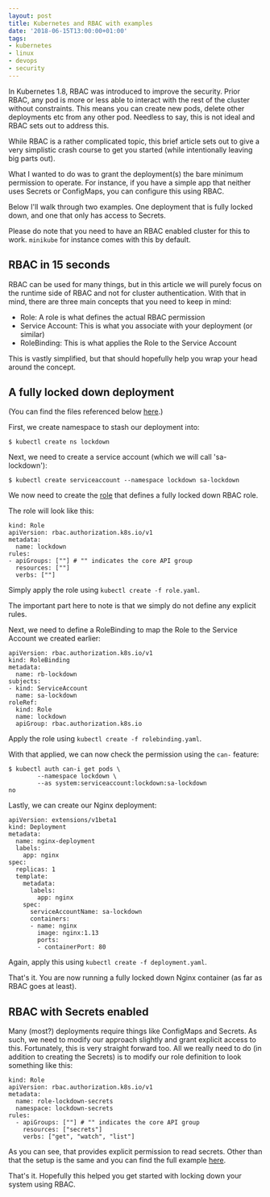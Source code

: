 ```yaml
---
layout: post
title: Kubernetes and RBAC with examples
date: '2018-06-15T13:00:00+01:00'
tags:
- kubernetes
- linux
- devops
- security
---
```


In Kubernetes 1.8, RBAC was introduced to improve the security. Prior RBAC, any pod is more or less able to interact with the rest of the cluster without constraints. This means you can create new pods, delete other deployments etc from any other pod. Needless to say, this is not ideal and RBAC sets out to address this.

While RBAC is a rather complicated topic, this brief article sets out to give a very simplistic crash course to get you started (while intentionally leaving big parts out).

What I wanted to do was to grant the deployment(s) the bare minimum permission to operate. For instance, if you have a simple app that neither uses Secrets or ConfigMaps, you can configure this using RBAC.

Below I'll walk through two examples. One deployment that is fully locked down, and one that only has access to Secrets.

Please do note that you need to have an RBAC enabled cluster for this to work. `minikube` for instance comes with this by default.

## RBAC in 15 seconds

RBAC can be used for many things, but in this article we will purely focus on the runtime side of RBAC and not for cluster authentication. With that in mind, there are three main concepts that you need to keep in mind:

- Role: A role is what defines the actual RBAC permission
- Service Account: This is what you associate with your deployment (or similar)
- RoleBinding: This is what applies the Role to the Service Account

This is vastly simplified, but that should hopefully help you wrap your head around the concept.

## A fully locked down deployment

(You can find the files referenced below [here](https://github.com/vpetersson/rbac-example/tree/master/locked-down-nginx).)

First, we create namespace to stash our deployment into:

```
$ kubectl create ns lockdown
```

Next, we need to create a service account (which we will call 'sa-lockdown'):

```
$ kubectl create serviceaccount --namespace lockdown sa-lockdown
```

We now need to create the [role](https://github.com/vpetersson/rbac-example/blob/master/locked-down-nginx/role.yaml) that defines a fully locked down RBAC role.

The role will look like this:

```
kind: Role
apiVersion: rbac.authorization.k8s.io/v1
metadata:
  name: lockdown
rules:
- apiGroups: [""] # "" indicates the core API group
  resources: [""]
  verbs: [""]
```

Simply apply the role using `kubectl create -f role.yaml`.

The important part here to note is that we simply do not define any explicit rules.

Next, we need to define a RoleBinding to map the Role to the Service Account we created earlier:

```
apiVersion: rbac.authorization.k8s.io/v1
kind: RoleBinding
metadata:
  name: rb-lockdown
subjects:
- kind: ServiceAccount
  name: sa-lockdown
roleRef:
  kind: Role
  name: lockdown
  apiGroup: rbac.authorization.k8s.io
```

Apply the role using `kubectl create -f rolebinding.yaml`.

With that applied, we can now check the permission using the `can-` feature:

```
$ kubectl auth can-i get pods \
        --namespace lockdown \
        --as system:serviceaccount:lockdown:sa-lockdown
no
```

Lastly, we can create our Nginx deployment:

```
apiVersion: extensions/v1beta1
kind: Deployment
metadata:
  name: nginx-deployment
  labels:
    app: nginx
spec:
  replicas: 1
  template:
    metadata:
      labels:
        app: nginx
    spec:
      serviceAccountName: sa-lockdown
      containers:
      - name: nginx
        image: nginx:1.13
        ports:
        - containerPort: 80
```

Again, apply this using `kubectl create -f deployment.yaml`.

That's it. You are now running a fully locked down Nginx container (as far as RBAC goes at least).

## RBAC with Secrets enabled

Many (most?) deployments require things like ConfigMaps and Secrets. As such, we need to modify our approach slightly and grant explicit access to this. Fortunately, this is very straight forward too. All we really need to do (in addition to creating the Secrets) is to modify our role definition to look something like this:

```
kind: Role
apiVersion: rbac.authorization.k8s.io/v1
metadata:
  name: role-lockdown-secrets
  namespace: lockdown-secrets
rules:
  - apiGroups: [""] # "" indicates the core API group
    resources: ["secrets"]
    verbs: ["get", "watch", "list"]
```

As you can see, that provides explicit permission to read secrets. Other than that the setup is the same and you can find the full example [here](https://github.com/vpetersson/rbac-example/tree/master/only-secrets).

That's it. Hopefully this helped you get started with locking down your system using RBAC.

